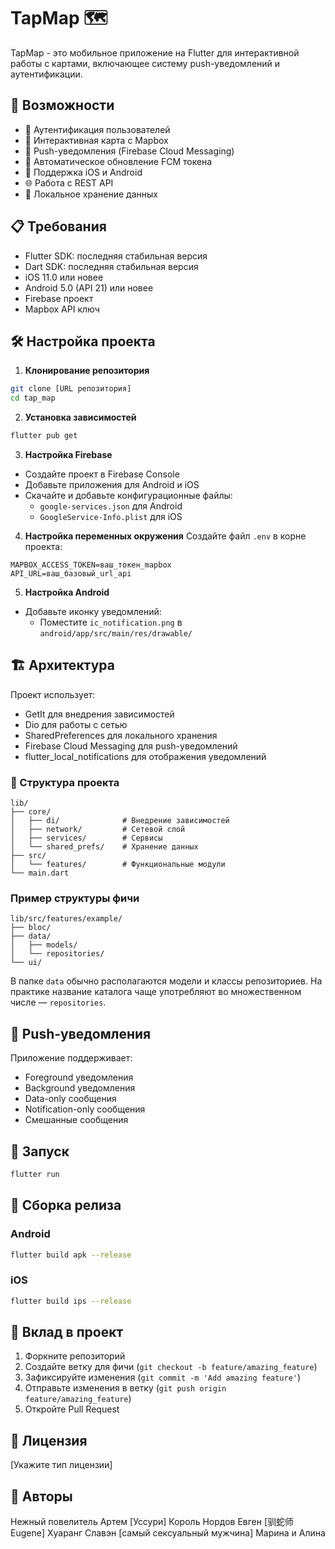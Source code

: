 # TapMap 🗺️

TapMap - это мобильное приложение на Flutter для интерактивной работы с картами, включающее систему push-уведомлений и аутентификации.

## 🚀 Возможности

- 🔐 Аутентификация пользователей
- 📍 Интерактивная карта с Mapbox
- 🔔 Push-уведомления (Firebase Cloud Messaging)
- 🔄 Автоматическое обновление FCM токена
- 📱 Поддержка iOS и Android
- 🌐 Работа с REST API
- 💾 Локальное хранение данных

## 📋 Требования

- Flutter SDK: последняя стабильная версия
- Dart SDK: последняя стабильная версия
- iOS 11.0 или новее
- Android 5.0 (API 21) или новее
- Firebase проект
- Mapbox API ключ

## 🛠️ Настройка проекта

1. **Клонирование репозитория**
```bash
git clone [URL репозитория]
cd tap_map
```

2. **Установка зависимостей**
```bash
flutter pub get
```

3. **Настройка Firebase**
- Создайте проект в Firebase Console
- Добавьте приложения для Android и iOS
- Скачайте и добавьте конфигурационные файлы:
  - `google-services.json` для Android
  - `GoogleService-Info.plist` для iOS

4. **Настройка переменных окружения**
Создайте файл `.env` в корне проекта:
```env
MAPBOX_ACCESS_TOKEN=ваш_токен_mapbox
API_URL=ваш_базовый_url_api
```

5. **Настройка Android**
- Добавьте иконку уведомлений:
  - Поместите `ic_notification.png` в `android/app/src/main/res/drawable/`

## 🏗️ Архитектура

Проект использует:
- GetIt для внедрения зависимостей
- Dio для работы с сетью
- SharedPreferences для локального хранения
- Firebase Cloud Messaging для push-уведомлений
- flutter_local_notifications для отображения уведомлений

### 📂 Структура проекта

```
lib/
├── core/
│   ├── di/              # Внедрение зависимостей
│   ├── network/         # Сетевой слой
│   ├── services/        # Сервисы
│   └── shared_prefs/    # Хранение данных
├── src/
│   └── features/        # Функциональные модули
└── main.dart
```

### Пример структуры фичи

```
lib/src/features/example/
├── bloc/
├── data/
│   ├── models/
│   └── repositories/
└── ui/
```

В папке `data` обычно располагаются модели и классы репозиториев. На практике название каталога чаще употребляют во множественном числе — `repositories`.


## 🔔 Push-уведомления

Приложение поддерживает:
- Foreground уведомления
- Background уведомления
- Data-only сообщения
- Notification-only сообщения
- Смешанные сообщения

## 🚀 Запуск

```bash
flutter run
```

## 📱 Сборка релиза

### Android
```bash
flutter build apk --release
```

### iOS
```bash
flutter build ips --release
```

## 🤝 Вклад в проект

1. Форкните репозиторий
2. Создайте ветку для фичи (`git checkout -b feature/amazing_feature`)
3. Зафиксируйте изменения (`git commit -m 'Add amazing feature'`)
4. Отправьте изменения в ветку (`git push origin feature/amazing_feature`)
5. Откройте Pull Request

## 📄 Лицензия

[Укажите тип лицензии]

## 👥 Авторы

Нежный повелитель Артем [Уссури]
Король Нордов Евген [驯蛇师Eugene]
Хуаранг Славэн [самый сексуальный мужчина]
Марина и Алина

